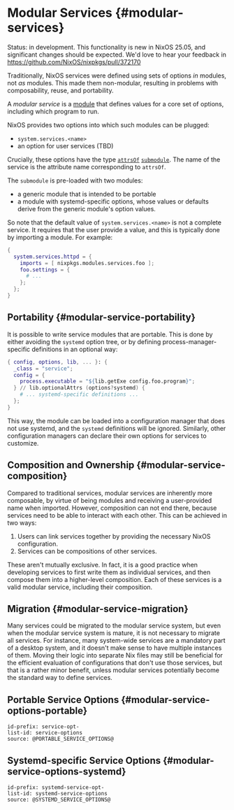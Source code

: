 
# Modular Services {#modular-services}

Status: in development. This functionality is new in NixOS 25.05, and significant changes should be expected. We'd love to hear your feedback in <https://github.com/NixOS/nixpkgs/pull/372170>

Traditionally, NixOS services were defined using sets of options *in* modules, not *as* modules. This made them non-modular, resulting in problems with composability, reuse, and portability.

A *modular service* is a [module] that defines values for a core set of options, including which program to run.

NixOS provides two options into which such modules can be plugged:

- `system.services.<name>`
- an option for user services (TBD)

Crucially, these options have the type [`attrsOf`] [`submodule`].
The name of the service is the attribute name corresponding to `attrsOf`.
<!-- ^ This is how composition is *always* provided, instead of a difficult thing (but this is reference docs, not a changelog) -->
The `submodule` is pre-loaded with two modules:
- a generic module that is intended to be portable
- a module with systemd-specific options, whose values or defaults derive from the generic module's option values.

So note that the default value of `system.services.<name>` is not a complete service. It requires that the user provide a value, and this is typically done by importing a module. For example:

<!-- Not using typical example syntax, because reading this is *not* optional, and should it should not be folded closed. -->
```nix
{
  system.services.httpd = {
    imports = [ nixpkgs.modules.services.foo ];
    foo.settings = {
      # ...
    };
  };
}
```

## Portability {#modular-service-portability}

It is possible to write service modules that are portable. This is done by either avoiding the `systemd` option tree, or by defining process-manager-specific definitions in an optional way:

```nix
{ config, options, lib, ... }: {
  _class = "service";
  config = {
    process.executable = "${lib.getExe config.foo.program}";
  } // lib.optionalAttrs (options?systemd) {
    # ... systemd-specific definitions ...
  };
}
```

This way, the module can be loaded into a configuration manager that does not use systemd, and the `systemd` definitions will be ignored.
Similarly, other configuration managers can declare their own options for services to customize.

## Composition and Ownership {#modular-service-composition}

Compared to traditional services, modular services are inherently more composable, by virtue of being modules and receiving a user-provided name when imported.
However, composition can not end there, because services need to be able to interact with each other.
This can be achieved in two ways:
1. Users can link services together by providing the necessary NixOS configuration.
2. Services can be compositions of other services.

These aren't mutually exclusive. In fact, it is a good practice when developing services to first write them as individual services, and then compose them into a higher-level composition. Each of these services is a valid modular service, including their composition.

## Migration {#modular-service-migration}

Many services could be migrated to the modular service system, but even when the modular service system is mature, it is not necessary to migrate all services.
For instance, many system-wide services are a mandatory part of a desktop system, and it doesn't make sense to have multiple instances of them.
Moving their logic into separate Nix files may still be beneficial for the efficient evaluation of configurations that don't use those services, but that is a rather minor benefit, unless modular services potentially become the standard way to define services.

<!-- TODO example of a single-instance service -->

## Portable Service Options {#modular-service-options-portable}

```{=include=} options
id-prefix: service-opt-
list-id: service-options
source: @PORTABLE_SERVICE_OPTIONS@
```

## Systemd-specific Service Options {#modular-service-options-systemd}

```{=include=} options
id-prefix: systemd-service-opt-
list-id: systemd-service-options
source: @SYSTEMD_SERVICE_OPTIONS@
```

[module]: https://nixos.org/manual/nixpkgs/stable/index.html#module-system
<!-- TODO: more anchors -->
[`attrsOf`]: #sec-option-types-composed
[`submodule`]: #sec-option-types-submodule
